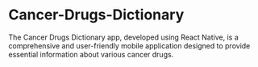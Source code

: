 # Cancer-Drugs-Dictionary
The Cancer Drugs Dictionary app, developed using React Native, is a comprehensive and user-friendly mobile application designed to provide essential information about various cancer drugs.
